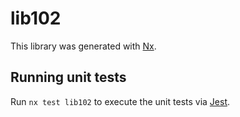# lib102

This library was generated with [Nx](https://nx.dev).


## Running unit tests

Run `nx test lib102` to execute the unit tests via [Jest](https://jestjs.io).


